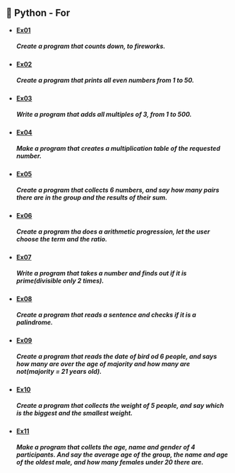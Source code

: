 ## 🐍 Python - For
- **[Ex01](https://github.com/Guinzena/py_for/blob/main/ex01.py)** <h5>Create a program that counts down, to fireworks. </h5>
- **[Ex02](https://github.com/Guinzena/py_for/blob/main/ex02.py)** <h5>Create a program that prints all even numbers from 1 to 50. </h5>
- **[Ex03](https://github.com/Guinzena/py_for/blob/main/ex03.py)** <h5>Write a program that adds all multiples of 3, from 1 to 500. </h5>
- **[Ex04](https://github.com/Guinzena/py_for/blob/main/ex04.py)** <h5>Make a program that creates a multiplication table of the requested number.</h5>
- **[Ex05](https://github.com/Guinzena/py_for/blob/main/ex05.py)** <h5>Create a program that collects 6 numbers, and say how many pairs there are in the group and the results of their sum. </h5>
- **[Ex06](https://github.com/Guinzena/py_for/blob/main/ex06.py)** <h5>Create a program tha does a arithmetic progression, let the user choose the term and the ratio. </h5>
- **[Ex07](https://github.com/Guinzena/py_for/blob/main/ex07.py)** <h5>Write a program that takes a number and finds out if it is prime(divisible only 2 times).</h5>
- **[Ex08](https://github.com/Guinzena/py_for/blob/main/ex08.py)** <h5>Create a program that reads a sentence and checks if it is a palindrome. </h5>
- **[Ex09](https://github.com/Guinzena/py_for/blob/main/ex09.py)** <h5>Create a program that reads the date of bird od 6 people, and says how many are over the age of majority and how many are not(majority = 21 years old). </h5>
- **[Ex10](https://github.com/Guinzena/py_for/blob/main/ex10.py)** <h5>Create a program that collects the weight of 5 people, and say which is the biggest and the smallest weight. </h5>
- **[Ex11](https://github.com/Guinzena/py_for/blob/main/ex11.py)** <h5>Make a program that collets the age, name and gender of 4 participants. And say the average age of the group, the name and age of the oldest male, and how many females under 20 there are.</h5>
